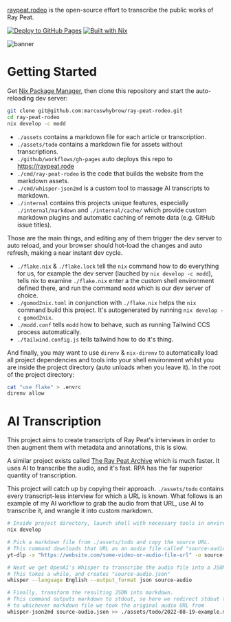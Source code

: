 [raypeat.rodeo](https://raypeat.rodeo) is the open-source effort to transcribe
the public works of Ray Peat.

[![Deploy to GitHub Pages](https://github.com/marcuswhybrow/ray-peat-rodeo/actions/workflows/gh-pages.yml/badge.svg)](https://github.com/marcuswhybrow/ray-peat-rodeo/actions/workflows/gh-pages.yml)
[![Built with Nix](https://builtwithnix.org/badge.svg)](https://builtwithnix.org)

![banner](https://raw.githubusercontent.com/marcuswhybrow/ray-peat-rodeo/back-to-go/internal/assets/docs/ray-peat-rodeo-banner.png)

# Getting Started

Get [Nix Package Manager](https://nixos.org/download.html#download-nix), then 
clone this repository and start the auto-reloading dev server:

```bash
git clone git@github.com:marcuswhybrow/ray-peat-rodeo.git
cd ray-peat-rodeo
nix develop -c modd
```

- `./assets` contains a markdown file for each article or transcription.
- `./assets/todo` contains a markdown file for assets without transcriptions.
- `./github/workflows/gh-pages` auto deploys this repo to https://raypeat.rode
- `./cmd/ray-peat-rodeo` is the code that builds the website from the markdown 
assets.
- `./cmd/whisper-json2md` is a custom tool to massage AI transcripts to 
markdown.
- `./internal` contains this projects unique features, especially 
`./internal/markdown` and `./internal/cache/` which provide custom markdown 
plugins and automatic caching of remote data (e.g. GitHub issue titles).

Those are the main things, and editing any of them trigger the dev server to 
auto reload, and your browser should hot-load the changes and auto refresh, 
making a near instant dev cycle.

- `./flake.nix` & `./flake.lock` tell the `nix` command how to do everything 
for us, for example the dev server (lauched by `nix develop -c modd`), tells
nix to examine `./flake.nix` enter a the custom shell environment defined 
there, and run the command `modd` which is our dev server of choice.
- `./gomod2nix.toml` in conjunction with `./flake.nix` helps the `nix` command 
build this project. It's autogenerated by running `nix develop -c gomod2nix`.
- `./modd.conf` tells `modd` how to behave, such as running Tailwind CCS 
process automatically.
- `./tailwind.config.js` tells tailwind how to do it's thing.

And finally, you may want to use `direnv` & `nix-direnv` to automatically load
all project dependencies and tools into your shell environment whilst you are 
inside the project directory (auto unloads when you leave it). In the root of 
the project directory:

```bash
cat "use flake" > .envrc
direnv allow
```

# AI Transcription

This project aims to create transcripts of Ray Peat's interviews in order to 
then augment them with metadata and annotations, this is slow.

A similar project exists called [The Ray Peat Archive](https://github.com/0x2447196/raypeatarchive) 
which is much faster. It uses AI to transcribe the audio, and it's fast.
RPA has the far superior quantity of transcription.

This project will catch up by copying their approach. `./assets/todo` contains
every transcript-less interview for which a URL is known. What follows is an 
example of my AI workflow to grab the audio from that URL, use AI to transcribe 
it, and wrangle it into custom markdown.

```bash
# Inside project directory, launch shell with necessary tools in environment
nix develop 

# Pick a markdown file from ./assets/todo and copy the source URL.
# This command downloads that URL as an audio file called "source-audio"
yt-dlp -x "https://website.com/some-video-or-audio-file-url" -o source-audio

# Next we get OpenAI's Whisper to transcribe the audio file into a JSON file.
# This takes a while, and creates "source-audio.json"
whisper --language English --output_format json source-audio

# Finally, transform the resulting JSON into markdown.
# This command outputs markdown to stdout, so here we redirect stdout to append 
# to whichever markdown file we took the original audio URL from
whisper-json2md source-audio.json >> ./assets/todo/2022-08-19-example.md
```

